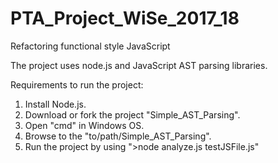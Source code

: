 # PTA_Project_WiSe_2017_18
Refactoring functional style JavaScript

The project uses node.js and JavaScript AST parsing libraries.

Requirements to run the project:

1. Install Node.js.
2. Download or fork the project "Simple_AST_Parsing".
3. Open "cmd" in Windows OS.
4. Browse to the "to/path/Simple_AST_Parsing".
5. Run the project by using ">node analyze.js testJSFile.js" 
